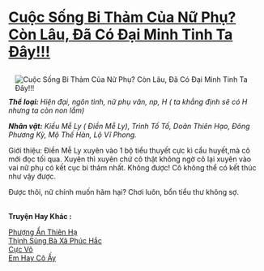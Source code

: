 <a href="https://utruyen.com/cuoc-song-bi-tham-cua-nu-phu-con-lau-da-co-dai-minh-tinh-ta-day/12762/" title="Cuộc Sống Bi Thảm Của Nữ Phụ? Còn Lâu, Đã Có Đại Minh Tinh Ta Đây!!!"><h1>Cuộc Sống Bi Thảm Của Nữ Phụ? Còn Lâu, Đã Có Đại Minh Tinh Ta Đây!!!</h1></a><div style="display:table"><img align="right" style="float: left; padding: 10px;" src="https://utruyen.com/images/story/200x260/cuoc-song-bi-tham-cua-nu-phu-con-lau-da-co-dai-minh-tinh-ta-day.jpg" alt="Cuộc Sống Bi Thảm Của Nữ Phụ? Còn Lâu, Đã Có Đại Minh Tinh Ta Đây!!!"><b><i>Thể loại: </i></b><i>Hiện đại, ngôn tình, nữ phụ văn, np, H ( ta khẳng định sẽ có H nhưng ta còn non lắm)</i><p></p><b><i>Nhân vật:</i></b><i> Kiều Mễ Ly ( Điền Mễ Ly), Trình Tố Tố, Doãn Thiên Hạo, Đông Phương Kỳ, Mộ Thế Hàn, Lộ Vĩ Phong.</i><p></p>Giới thiệu: Điền Mễ Ly xuyên vào 1 bộ tiểu thuyết cực kì cẩu huyết,mà cô mới đọc tối qua. Xuyên thì xuyên chứ cô thật không ngờ cô lại xuyên vào vai nữ phụ có kết cục bi thảm nhất. Không được! Cô không thể có kết thúc như vậy được.<p></p>Được thôi, nữ chính muốn hãm hại? Chơi luôn, bổn tiểu thư không sợ.</div><p><br><b>Truyện Hay Khác :</b></p><a href="https://utruyen.com/phuong-an-thien-ha/6899/" alt="Phượng Ẩn Thiên Hạ">Phượng Ẩn Thiên Hạ</a><br/><a href="https://truyenngontinhay.wordpress.com/2019/10/03/thinh-sung-ba-xa-phuc-hac/" alt="Thịnh Sủng Bà Xã Phúc Hắc">Thịnh Sủng Bà Xã Phúc Hắc</a><br/><a href="https://truyenngontinhay.wordpress.com/2019/10/03/cuc-vo/" alt="Cực Võ">Cực Võ</a><br/><a href="https://github.com/quanluxury/ngontinhhot/tree/master/truyenhay/18908/" alt="Em Hay Cô Ấy">Em Hay Cô Ấy</a><br/>